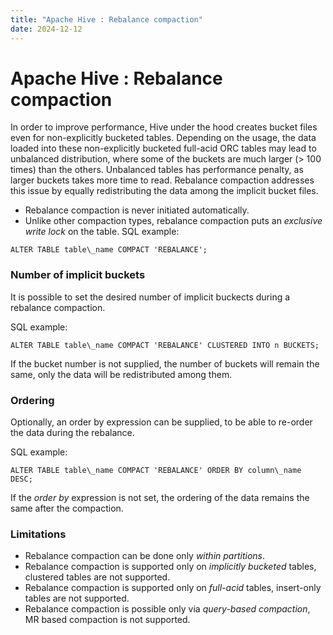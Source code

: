 ```yaml
---
title: "Apache Hive : Rebalance compaction"
date: 2024-12-12
---
```


# Apache Hive : Rebalance compaction

In order to improve performance, Hive under the hood creates bucket files even for non-explicitly bucketed tables. Depending on the usage, the data loaded into these non-explicitly bucketed full-acid ORC tables may lead to unbalanced distribution, where some of the buckets are much larger (> 100 times) than the others. Unbalanced tables has performance penalty, as larger buckets takes more time to read. Rebalance compaction addresses this issue by equally redistributing the data among the implicit bucket files.

* Rebalance compaction is never initiated automatically.
* Unlike other compaction types, rebalance compaction puts an *exclusive write lock* on the table.
SQL example:  

```
ALTER TABLE table\_name COMPACT 'REBALANCE';
```

### Number of implicit buckets

It is possible to set the desired number of implicit buckects during a rebalance compaction. 

SQL example:

```
ALTER TABLE table\_name COMPACT 'REBALANCE' CLUSTERED INTO n BUCKETS;
```

If the bucket number is not supplied, the number of buckets will remain the same, only the data will be redistributed among them.

### Ordering

Optionally, an order by expression can be supplied, to be able to re-order the data during the rebalance.

SQL example:

```
ALTER TABLE table\_name COMPACT 'REBALANCE' ORDER BY column\_name DESC;
```

If the *order by* expression is not set, the ordering of the data remains the same after the compaction.

### Limitations

* Rebalance compaction can be done only *within partitions*.
* Rebalance compaction is supported only on *implicitly bucketed* tables, clustered tables are not supported.
* Rebalance compaction is supported only on *full-acid* tables, insert-only tables are not supported.
* Rebalance compaction is possible only via *query-based compaction*, MR based compaction is not supported.

 

 

